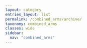 ```yaml
---
layout: category
entries_layout: list
permalink: /combined_arms/archive/
taxonomy: combined_arms
classes: wide
sidebar:
  nav: "combined_arms"
---
```

